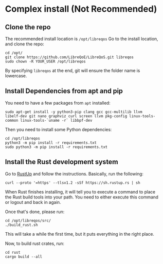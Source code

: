 # Complex install (Not Recommended)

## Clone the repo

The recommended install location is `/opt/libreqos`
Go to the install location, and clone the repo:

```shell
cd /opt/
git clone https://github.com/LibreQoE/LibreQoS.git libreqos
sudo chown -R YOUR_USER /opt/libreqos
```

By specifying `libreqos` at the end, git will ensure the folder name is lowercase.

## Install Dependencies from apt and pip

You need to have a few packages from `apt` installed:

```shell
sudo apt-get install -y python3-pip clang gcc gcc-multilib llvm libelf-dev git nano graphviz curl screen llvm pkg-config linux-tools-common linux-tools-`uname -r` libbpf-dev
```

Then you need to install some Python dependencies:

```shell
cd /opt/libreqos
python3 -m pip install -r requirements.txt
sudo python3 -m pip install -r requirements.txt
```

## Install the Rust development system

Go to [RustUp](https://rustup.rs) and follow the instructions. Basically, run the following:

```shell
curl --proto '=https' --tlsv1.2 -sSf https://sh.rustup.rs | sh
```

When Rust finishes installing, it will tell you to execute a command to place the Rust build tools into your path. You need to either execute this command or logout and back in again.

Once that's done, please run:

```shell
cd /opt/libreqos/src/
./build_rust.sh
```

This will take a while the first time, but it puts everything in the right place.

Now, to build rust crates, run:

```shell
cd rust
cargo build --all
```

